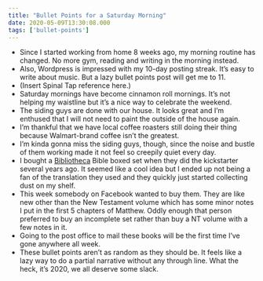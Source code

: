 ```yaml
---
title: "Bullet Points for a Saturday Morning"
date: 2020-05-09T13:30:08.000
tags: ['bullet-points']
---
```


- Since I started working from home 8 weeks ago, my morning routine has changed. No more gym, reading and writing in the morning instead.
- Also, Wordpress is impressed with my 10-day posting streak. It’s easy to write about music. But a lazy bullet points post will get me to 11.
- (Insert Spinal Tap reference here.)
- Saturday mornings have become cinnamon roll mornings. It’s not helping my waistline but it’s a nice way to celebrate the weekend.
- The siding guys are done with our house. It looks great and I’m enthused that I will not need to paint the outside of the house again.
- I’m thankful that we have local coffee roasters still doing their thing because Walmart-brand coffee isn’t the greatest.
- I’m kinda gonna miss the siding guys, though, since the noise and bustle of them working made it not feel so creepily quiet every day.
- I bought a [Bibliotheca](https://www.bibliotheca.co/) Bible boxed set when they did the kickstarter several years ago. It seemed like a cool idea but I ended up not being a fan of the translation they used and they quickly just started collecting dust on my shelf.
- This week somebody on Facebook wanted to buy them. They are like new other than the New Testament volume which has some minor notes I put in the first 5 chapters of Matthew. Oddly enough that person preferred to buy an incomplete set rather than buy a NT volume with a few notes in it.
- Going to the post office to mail these books will be the first time I’ve gone anywhere all week.
- These bullet points aren’t as random as they should be. It feels like a lazy way to do a partial narrative without any through line. What the heck, it’s 2020, we all deserve some slack.
